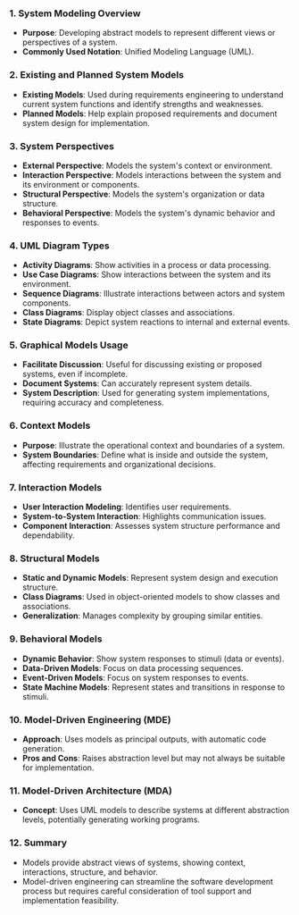 ### 1. **System Modeling Overview**

- **Purpose**: Developing abstract models to represent different views or perspectives of a system.
- **Commonly Used Notation**: Unified Modeling Language (UML).

### 2. **Existing and Planned System Models**

- **Existing Models**: Used during requirements engineering to understand current system functions and identify strengths and weaknesses.
- **Planned Models**: Help explain proposed requirements and document system design for implementation.

### 3. **System Perspectives**

- **External Perspective**: Models the system's context or environment.
- **Interaction Perspective**: Models interactions between the system and its environment or components.
- **Structural Perspective**: Models the system's organization or data structure.
- **Behavioral Perspective**: Models the system's dynamic behavior and responses to events.

### 4. **UML Diagram Types**

- **Activity Diagrams**: Show activities in a process or data processing.
- **Use Case Diagrams**: Show interactions between the system and its environment.
- **Sequence Diagrams**: Illustrate interactions between actors and system components.
- **Class Diagrams**: Display object classes and associations.
- **State Diagrams**: Depict system reactions to internal and external events.

### 5. **Graphical Models Usage**

- **Facilitate Discussion**: Useful for discussing existing or proposed systems, even if incomplete.
- **Document Systems**: Can accurately represent system details.
- **System Description**: Used for generating system implementations, requiring accuracy and completeness.

### 6. **Context Models**

- **Purpose**: Illustrate the operational context and boundaries of a system.
- **System Boundaries**: Define what is inside and outside the system, affecting requirements and organizational decisions.

### 7. **Interaction Models**

- **User Interaction Modeling**: Identifies user requirements.
- **System-to-System Interaction**: Highlights communication issues.
- **Component Interaction**: Assesses system structure performance and dependability.

### 8. **Structural Models**

- **Static and Dynamic Models**: Represent system design and execution structure.
- **Class Diagrams**: Used in object-oriented models to show classes and associations.
- **Generalization**: Manages complexity by grouping similar entities.

### 9. **Behavioral Models**

- **Dynamic Behavior**: Show system responses to stimuli (data or events).
- **Data-Driven Models**: Focus on data processing sequences.
- **Event-Driven Models**: Focus on system responses to events.
- **State Machine Models**: Represent states and transitions in response to stimuli.

### 10. **Model-Driven Engineering (MDE)**

- **Approach**: Uses models as principal outputs, with automatic code generation.
- **Pros and Cons**: Raises abstraction level but may not always be suitable for implementation.

### 11. **Model-Driven Architecture (MDA)**

- **Concept**: Uses UML models to describe systems at different abstraction levels, potentially generating working programs.

### 12. **Summary**

- Models provide abstract views of systems, showing context, interactions, structure, and behavior.
- Model-driven engineering can streamline the software development process but requires careful consideration of tool support and implementation feasibility.